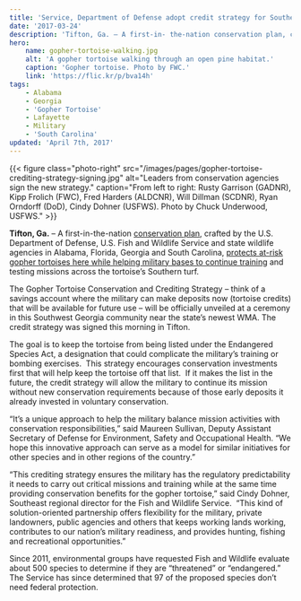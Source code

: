 ```yaml
---
title: 'Service, Department of Defense adopt credit strategy for Southeast installations benefiting gopher tortoise and other species'
date: '2017-03-24'
description: 'Tifton, Ga. – A first-in- the-nation conservation plan, crafted by the U.S. Department of Defense, U.S. Fish and Wildlife Service and state wildlife agencies in Alabama, Florida, Georgia and South Carolina, protects at-risk gopher tortoises here while helping military bases to continue training and testing missions across the tortoise’s Southern turf.'
hero:
    name: gopher-tortoise-walking.jpg
    alt: 'A gopher tortoise walking through an open pine habitat.'
    caption: 'Gopher tortoise. Photo by FWC.'
    link: 'https://flic.kr/p/bva14h'
tags:
    - Alabama
    - Georgia
    - 'Gopher Tortoise'
    - Lafayette
    - Military
    - 'South Carolina'
updated: 'April 7th, 2017'
---
```


{{< figure class="photo-right" src="/images/pages/gopher-tortoise-crediting-strategy-signing.jpg" alt="Leaders from conservation agencies sign the new strategy." caption="From left to right: Rusty Garrison (GADNR), Kipp Frolich (FWC), Fred Harders (ALDCNR), Will Dillman (SCDNR), Ryan Orndorff (DoD), Cindy Dohner (USFWS). Photo by Chuck Underwood, USFWS." >}}

**Tifton, Ga.** – A first-in-the-nation [conservation plan](/pdf/strategy/gopher-tortoise-conservation-and-crediting-strategy-department-of-defense.pdf), crafted by the U.S. Department of Defense, U.S. Fish and Wildlife Service and state wildlife agencies in Alabama, Florida, Georgia and South Carolina, [protects at-risk gopher tortoises here while helping military bases to continue training](/articles/protecting-military-readiness-and-the-iconic-gopher-tortoise-at-the-same-time/) and testing missions across the tortoise’s Southern turf.

The Gopher Tortoise Conservation and Crediting Strategy – think of a savings account where the military can make deposits now (tortoise credits) that will be available for future use – will be officially unveiled at a ceremony in this Southwest Georgia community near the state’s newest WMA. The credit strategy was signed this morning in Tifton.

The goal is to keep the tortoise from being listed under the Endangered Species Act, a designation that could complicate the military’s training or bombing exercises.  This strategy encourages conservation investments first that will help keep the tortoise off that list.  If it makes the list in the future, the credit strategy will allow the military to continue its mission without new conservation requirements because of those early deposits it already invested in voluntary conservation. 

“It’s a unique approach to help the military balance mission activities with conservation responsibilities,” said Maureen Sullivan, Deputy Assistant Secretary of Defense for Environment, Safety and Occupational Health. “We hope this innovative approach can serve as a model for similar initiatives for other species and in other regions of the country.”

“This crediting strategy ensures the military has the regulatory predictability it needs to carry out critical missions and training while at the same time providing conservation benefits for the gopher tortoise,” said Cindy Dohner, Southeast regional director for the Fish and Wildlife Service.  “This kind of solution-oriented partnership offers flexibility for the military, private landowners, public agencies and others that keeps working lands working, contributes to our nation’s military readiness, and provides hunting, fishing and recreational opportunities.”

Since 2011, environmental groups have requested Fish and Wildlife evaluate about 500 species to determine if they are “threatened” or “endangered.” The Service has since determined that 97 of the proposed species don’t need federal protection.
